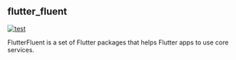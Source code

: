 ## flutter_fluent

[![test](https://github.com/aosorio-avilez/flutter_fluent/actions/workflows/test.yml/badge.svg)](https://github.com/aosorio-avilez/flutter_fluent/actions/workflows/test.yml)

FlutterFluent is a set of Flutter packages that helps Flutter apps to use core services.
